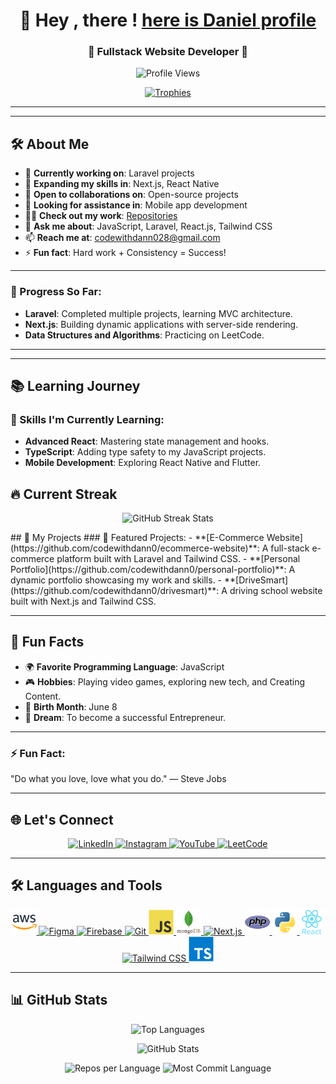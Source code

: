 <h1 align="center">👋 Hey , there !  <a href="https://github.com/codewithdann0"> here is Daniel profile</a></h1>
<h3 align="center">🌟 Fullstack Website Developer 🚀</h3>

<p align="center">
  <img src="https://komarev.com/ghpvc/?username=codewithdann0&label=Profile%20Views&color=0e75b6&style=flat" alt="Profile Views" />
</p>

<p align="center">
  <a href="https://github.com/ryo-ma/github-profile-trophy">
    <img src="https://github-profile-trophy.vercel.app/?username=codewithdann0&theme=gruvbox&no-frame=true&margin-w=15" alt="Trophies" />
  </a>
</p>

---



---

## 🛠 About Me  
- 🔭 **Currently working on**: Laravel projects  
- 🌱 **Expanding my skills in**: Next.js, React Native  
- 👯 **Open to collaborations on**: Open-source projects  
- 🤝 **Looking for assistance in**: Mobile app development  
- 👨‍💻 **Check out my work**: [Repositories](https://github.com/codewithdann0?tab=repositories)  
- 💬 **Ask me about**: JavaScript, Laravel, React.js, Tailwind CSS  
- 📫 **Reach me at**: [codewithdann028@gmail.com](mailto:codewithdann028@gmail.com)  
- ⚡ **Fun fact**: Hard work + Consistency = Success!  

---
### 🌱 Progress So Far:
- **Laravel**: Completed multiple projects, learning MVC architecture.
- **Next.js**: Building dynamic applications with server-side rendering.
- **Data Structures and Algorithms**: Practicing on LeetCode.

---


---

## 📚 Learning Journey  
### 🚀 Skills I'm Currently Learning:
- **Advanced React**: Mastering state management and hooks.
- **TypeScript**: Adding type safety to my JavaScript projects.
- **Mobile Development**: Exploring React Native and Flutter.
  

## 🔥 Current Streak  
<p align="center">
  <img src="https://github-readme-streak-stats.herokuapp.com/?user=codewithdann0&theme=blueberry&hide_border=true" width="400" alt="GitHub Streak Stats" />
</p>
## 🚀 My Projects
### 🌟 Featured Projects:
- **[E-Commerce Website](https://github.com/codewithdann0/ecommerce-website)**: A full-stack e-commerce platform built with Laravel and Tailwind CSS.
- **[Personal Portfolio](https://github.com/codewithdann0/personal-portfolio)**: A dynamic portfolio showcasing my work and skills.
- **[DriveSmart](https://github.com/codewithdann0/drivesmart)**: A driving school website built with Next.js and Tailwind CSS.

---

## 🎉 Fun Facts
- 🌍 **Favorite Programming Language**: JavaScript
- 🎮 **Hobbies**: Playing video games, exploring new tech, and Creating Content.
- 📅 **Birth Month**: June 8
- 🌟 **Dream**: To become a successful  Entrepreneur.

---

### ⚡ Fun Fact:
"Do what you love, love what you do." — Steve Jobs

---
## 🌐 Let's Connect  
<p align="center">
  <a href="https://linkedin.com/in/daniel-tigistu-918a63314" target="_blank">
    <img src="https://raw.githubusercontent.com/rahuldkjain/github-profile-readme-generator/master/src/images/icons/Social/linked-in-alt.svg" alt="LinkedIn" height="30" width="40" />
  </a>
  <a href="https://instagram.com/daniell_tigistu" target="_blank">
    <img src="https://raw.githubusercontent.com/rahuldkjain/github-profile-readme-generator/master/src/images/icons/Social/instagram.svg" alt="Instagram" height="30" width="40" />
  </a>
  <a href="https://www.youtube.com/@techwithdann" target="_blank">
    <img src="https://raw.githubusercontent.com/rahuldkjain/github-profile-readme-generator/master/src/images/icons/Social/youtube.svg" alt="YouTube" height="30" width="40" />
  </a>
  <a href="https://www.leetcode.com/daniel_tigistu" target="_blank">
    <img src="https://raw.githubusercontent.com/rahuldkjain/github-profile-readme-generator/master/src/images/icons/Social/leet-code.svg" alt="LeetCode" height="30" width="40" />
  </a>
</p>

---

## 🛠 Languages and Tools  
<p align="center">
  <a href="https://aws.amazon.com" target="_blank">
    <img src="https://raw.githubusercontent.com/devicons/devicon/master/icons/amazonwebservices/amazonwebservices-original-wordmark.svg" alt="AWS" width="40" height="40" />
  </a>
  <a href="https://www.figma.com/" target="_blank">
    <img src="https://www.vectorlogo.zone/logos/figma/figma-icon.svg" alt="Figma" width="40" height="40" />
  </a>
  <a href="https://firebase.google.com/" target="_blank">
    <img src="https://www.vectorlogo.zone/logos/firebase/firebase-icon.svg" alt="Firebase" width="40" height="40" />
  </a>
  <a href="https://git-scm.com/" target="_blank">
    <img src="https://www.vectorlogo.zone/logos/git-scm/git-scm-icon.svg" alt="Git" width="40" height="40" />
  </a>
  <a href="https://developer.mozilla.org/en-US/docs/Web/JavaScript" target="_blank">
    <img src="https://raw.githubusercontent.com/devicons/devicon/master/icons/javascript/javascript-original.svg" alt="JavaScript" width="40" height="40" />
  </a>
  <a href="https://www.mongodb.com/" target="_blank">
    <img src="https://raw.githubusercontent.com/devicons/devicon/master/icons/mongodb/mongodb-original-wordmark.svg" alt="MongoDB" width="40" height="40" />
  </a>
  <a href="https://nextjs.org/" target="_blank">
    <img src="https://cdn.worldvectorlogo.com/logos/nextjs-2.svg" alt="Next.js" width="40" height="40" />
  </a>
  <a href="https://www.php.net" target="_blank">
    <img src="https://raw.githubusercontent.com/devicons/devicon/master/icons/php/php-original.svg" alt="PHP" width="40" height="40" />
  </a>
  <a href="https://www.python.org" target="_blank">
    <img src="https://raw.githubusercontent.com/devicons/devicon/master/icons/python/python-original.svg" alt="Python" width="40" height="40" />
  </a>
  <a href="https://reactjs.org/" target="_blank">
    <img src="https://raw.githubusercontent.com/devicons/devicon/master/icons/react/react-original-wordmark.svg" alt="React" width="40" height="40" />
  </a>
  <a href="https://tailwindcss.com/" target="_blank">
    <img src="https://www.vectorlogo.zone/logos/tailwindcss/tailwindcss-icon.svg" alt="Tailwind CSS" width="40" height="40" />
  </a>
  <a href="https://www.typescriptlang.org/" target="_blank">
    <img src="https://raw.githubusercontent.com/devicons/devicon/master/icons/typescript/typescript-original.svg" alt="TypeScript" width="40" height="40" />
  </a>
</p>

---

## 📊 GitHub Stats  
<p align="center">
  <img src="https://github-readme-stats.vercel.app/api/top-langs?username=codewithdann0&show_icons=true&layout=compact&theme=radical" alt="Top Languages" />
</p>

<p align="center">
  <img src="https://github-readme-stats.vercel.app/api?username=codewithdann0&show_icons=true&theme=radical" alt="GitHub Stats" />
</p>

<p align="center">
  <img src="https://github-profile-summary-cards.vercel.app/api/cards/repos-per-language.svg?username=codewithdann0&theme=radical" alt="Repos per Language" />
  <img src="https://github-profile-summary-cards.vercel.app/api/cards/most-commit-language.svg?username=codewithdann0&theme=radical" alt="Most Commit Language" />
</p>
